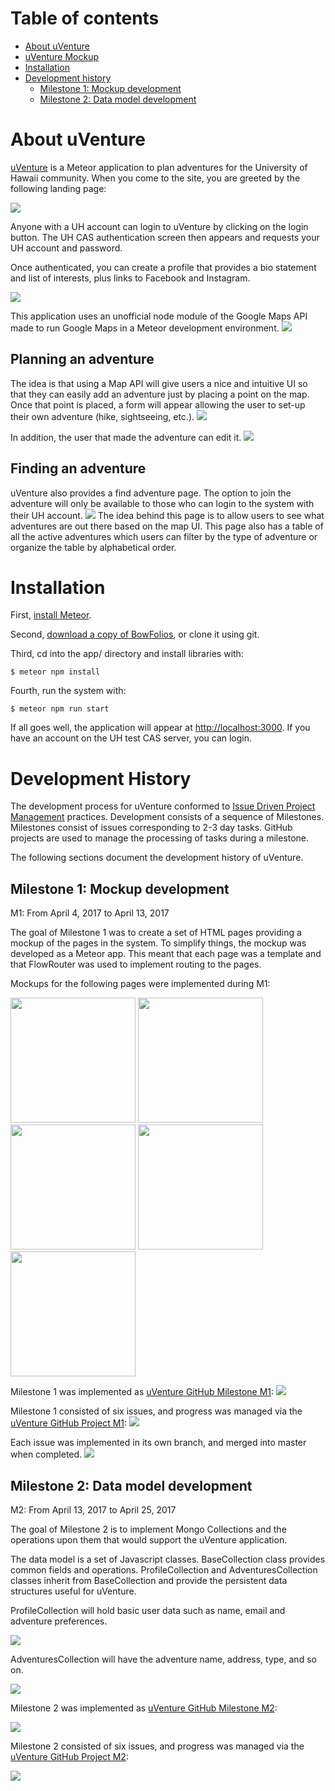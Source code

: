 # Table of contents

* [About uVenture](#about-uventure)
* [uVenture Mockup](#mockup)
* [Installation](#installation)
* [Development history](#development-history)
  * [Milestone 1: Mockup development](#milestone-1-mockup-development)
  * [Milestone 2: Data model development](#milestone-2-data-model-development)

# About uVenture

[uVenture](http://uventure.meteorapp.com/) is a Meteor application to plan adventures for the University of Hawaii community. When you come to the site, you are greeted by the following landing page:

<img class="ui centered image" src="../images/landing.png">

Anyone with a UH account can login to uVenture by clicking on the login button. The UH CAS authentication screen then appears and requests your UH account and password.
 
Once authenticated, you can create a profile that provides a bio statement and list of interests, plus links to Facebook and Instagram.

<img class="ui centered image" src="../images/profile.png">

This application uses an unofficial node module of the Google Maps API made to run Google Maps in a Meteor development environment. 
<img class="ui centered image" src="../images/gmaps.png">

## Planning an adventure

The idea is that using a Map API will give users a nice and intuitive UI so that they can easily add an adventure just by placing a point on the map. Once that point is placed, a form will appear allowing the user to set-up their own adventure (hike, sightseeing, etc.). 
<img class="ui centered image" src="../images/add.png">

In addition, the user that made the adventure can edit it. 
<img class="ui centered image" src="../images/edit.png">

## Finding an adventure
uVenture also provides a find adventure page. The option to join the adventure will only be available to those who can login to the system with their UH account.
<img class="ui centered image" src="../images/find.png">
The idea behind this page is to allow users to see what adventures are out there based on the map UI. This page also has a table of all the active adventures which users can filter by the type of adventure or organize the table by alphabetical order.

# Installation

First, [install Meteor](https://www.meteor.com/install).

Second, [download a copy of BowFolios](https://github.com/ics-software-engineering/meteor-application-template/archive/master.zip), or clone it using git.
  
Third, cd into the app/ directory and install libraries with:

```
$ meteor npm install
```

Fourth, run the system with:

```
$ meteor npm run start
```

If all goes well, the application will appear at [http://localhost:3000](http://localhost:3000). If you have an account on the UH test CAS server, you can login.  

# Development History 

The development process for uVenture conformed to [Issue Driven Project Management](http://courses.ics.hawaii.edu/ics314f16/modules/project-management/) practices. Development consists of a sequence of Milestones. Milestones consist of issues corresponding to 2-3 day tasks. GitHub projects are used to manage the processing of tasks during a milestone.  

The following sections document the development history of uVenture.

## Milestone 1: Mockup development
M1: From April 4, 2017 to April 13, 2017

The goal of Milestone 1 was to create a set of HTML pages providing a mockup of the pages in the system. To simplify things, the mockup was developed as a Meteor app. This meant that each page was a template and that FlowRouter was used to implement routing to the pages. 

Mockups for the following pages were implemented during M1:

<img width="200px" src="../images/landing.png"/>
<img width="200px" src="../images/profile.png"/>
<img width="200px" src="../images/add.png"/>
<img width="200px" src="../images/edit.png"/>
<img width="200px" src="../images/find.png"/>

Milestone 1 was implemented as [uVenture GitHub Milestone M1](https://github.com/uventure/uventure/milestone/1?closed=1):
<img class="ui centered image" src="../images/milestones.png">

Milestone 1 consisted of six issues, and progress was managed via the [uVenture GitHub Project M1](https://github.com/uventure/uventure/projects/1):
<img class="ui centered image" src="../images/m1.png">

Each issue was implemented in its own branch, and merged into master when completed.
<img class="ui centered image" src="../images/git1.png">

## Milestone 2: Data model development 
M2: From April 13, 2017 to April 25, 2017

The goal of Milestone 2 is to implement Mongo Collections and the operations upon them that would support the uVenture application.  

The data model is a set of Javascript classes. BaseCollection class provides common fields and operations. ProfileCollection and AdventuresCollection classes inherit from BaseCollection and provide the persistent data structures useful for uVenture. 

ProfileCollection will hold basic user data such as name, email and adventure preferences.

<img class="ui centered image" src="../images/profile.png">

AdventuresCollection will have the adventure name, address, type, and so on.

<img class="ui centered image" src="../images/edit.png">

Milestone 2 was implemented as [uVenture GitHub Milestone M2](https://github.com/uventure/uventure/milestone/2):

<img class="ui centered image" src="../images/proj2.png">

Milestone 2 consisted of six issues, and progress was managed via the [uVenture GitHub Project M2](https://github.com/bowfolios/bowfolios/projects/2):

<img class="ui centered image" src="../images/m2.png">
